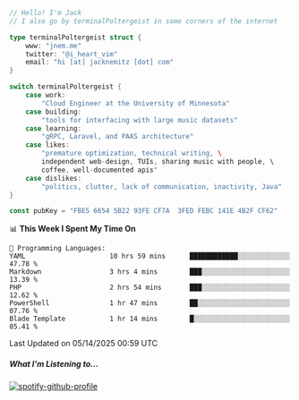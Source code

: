 ```go
// Hello! I'm Jack
// I also go by terminalPoltergeist in some corners of the internet

type terminalPoltergeist struct {
    www: "jnem.me"
    twitter: "@i_heart_vim"
    email: "hi [at] jacknemitz [dot] com"
}

switch terminalPoltergeist {
    case work:
        "Cloud Engineer at the University of Minnesota"
    case building:
        "tools for interfacing with large music datasets"
    case learning:
        "gRPC, Laravel, and PAAS architecture"
    case likes:
        "premature optimization, technical writing, \
        independent web-design, TUIs, sharing music with people, \
        coffee, well-documented apis"
    case dislikes:
        "politics, clutter, lack of communication, inactivity, Java"
}

const pubKey = "FBE5 6654 5B22 93FE CF7A  3FED FEBC 141E 4B2F CF62"
```

<!--START_SECTION:waka-->
📊 **This Week I Spent My Time On** 

```text
💬 Programming Languages: 
YAML                     10 hrs 59 mins      ████████████░░░░░░░░░░░░░   47.78 % 
Markdown                 3 hrs 4 mins        ███░░░░░░░░░░░░░░░░░░░░░░   13.39 % 
PHP                      2 hrs 54 mins       ███░░░░░░░░░░░░░░░░░░░░░░   12.62 % 
PowerShell               1 hr 47 mins        ██░░░░░░░░░░░░░░░░░░░░░░░   07.76 % 
Blade Template           1 hr 14 mins        █░░░░░░░░░░░░░░░░░░░░░░░░   05.41 % 
```


 Last Updated on 05/14/2025 00:59 UTC
<!--END_SECTION:waka-->

##### What I'm Listening to...

[![spotify-github-profile](https://jnem.me/listening-item?maxAge=2592000)](https://jnem.me/listening)
